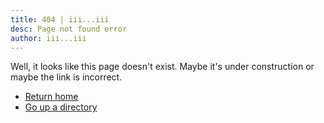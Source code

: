 ```yaml
---
title: 404 | iii...iii
desc: Page not found error
author: iii...iii
---
```


Well, it looks like this page doesn't exist. Maybe it's under
construction or maybe the link is incorrect.

<!-- Return home does not work locally since 404 errors are just for
when you're running a web server-->

* [Return home](/)
* [Go up a directory](..)
